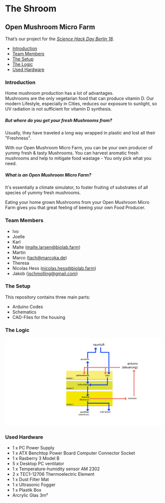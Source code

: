 # The Shroom
## Open Mushroom Micro Farm

That’s our project for the *[Science Hack Day Berlin 18](http://berlin.sciencehackday.org/shdb18/)*.

* [Introduction](#introduction)
* [Team Members](#team-members)
* [The Setup](#the-setup)
* [The Logic](#the-logic)
* [Used Hardware](#used-hardware)

### Introduction
Home mushroom production has a lot of advantages.   
Mushrooms are the only vegetarian food that can produce vitamin D. Our modern Lifestyle, especially in Cities, reduces our exposure to sunlight, so UV radiation is not sufficient for vitamin D synthesis.   
  
##### But where do you get your fresh Mushrooms from?   
  
Usually, they have traveled a long way wrapped in plastic and lost all their "Freshness".

With our Open Mushroom Micro Farm, you can be your own producer of yummy fresh & tasty Mushrooms. You can harvest aromatic fresh mushrooms and help to mitigate food wastage - You only pick what you need.
##### What is an Open Mushroom Micro Farm? 
It's essentially a climate simulator, to foster fruiting of substrates of all species of yummy fresh mushrooms. 

Eating your home grown Mushrooms from your Open Mushroom Micro Farm gives you that great feeling of beeing your own Food Producer.

### Team Members
- Ivo
- Joelle
- Karl
- Malte  ([malte.larsen@biolab.farm](mailto:malte.larsen@biolab.farm))
- Martin
- Marco ([tach@marcoka.de](mailto:tach@marcoka.de))
- Theresa
- Nicolas Hess ([nicolas.hess@biolab.farm](mailto:nicolas.hess@biolab.farm))
- Jakob ([jschmolling@gmail.com](mailto:jschmolling@gmail.com))

### The Setup
This repository contains three main parts:
* Arduino Codes
* Schematics
* CAD-Files for the housing

### The Logic
![The scheme of the microfarm](https://raw.githubusercontent.com/the-shroom/the-shroom/master/img/Schematisches_Modell_Open_Micro_Farm.png)



### Used Hardware

-  1 x PC Power Supply
-  1 x ATX Benchtop Power Board Computer Connector Socket
-  1 x Rasberry 3 Model B
-  5 x Desktop PC ventilator
-  1 x Temperature-humidity sensor AM 2302
-  2 x TEC1-12706 Thermoelectric Element
-  1 x Dust Filter Mat
- 1 x Ultrasonic Fogger
- 1 x Plastik Box
- Arcrylic Glas 3m²


